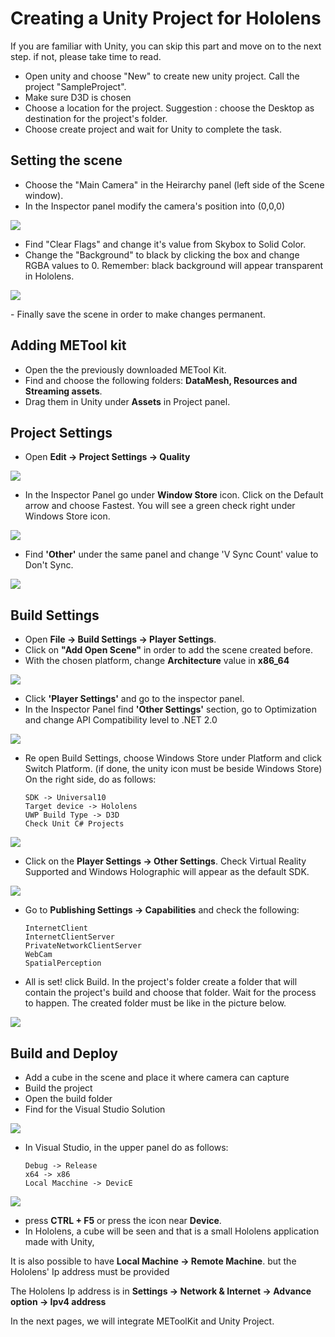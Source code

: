 # Creating a Unity Project for Hololens

If you are familiar with Unity, you can skip this part and move on to the next step.
if not, please take time to read.

- Open unity and choose "New" to create new unity project. Call the project "SampleProject".
- Make sure  D3D is chosen 
- Choose a location for the project. 
  Suggestion : choose the Desktop as destination for the project's folder.
- Choose create project and wait for Unity to complete the task. 

## Setting the scene
- Choose the "Main Camera" in the Heirarchy panel (left side of the Scene window).
- In the Inspector panel modify the camera's position into (0,0,0)
<p align="left">
<img src="https://github.com/angelicaCruz/Tutorial/blob/master/camera1.png">
</p>

- Find "Clear Flags" and change it's value from Skybox to Solid Color.
- Change the "Background" to black by clicking the box and change RGBA values to 0.
	Remember: black background will appear transparent in Hololens.
<p align="left">	
<img src="https://github.com/angelicaCruz/Tutorial/blob/master/camera2.png">
</p>
- Finally save the scene in order to make changes permanent.

## Adding METool kit
- Open the the previously downloaded METool Kit. 
- Find and choose the following folders: **DataMesh, Resources and Streaming assets**.
- Drag them in Unity under **Assets** in Project panel.

## Project Settings
- Open **Edit -> Project Settings -> Quality**
<p align="left">
<img src="https://github.com/angelicaCruz/Tutorial/blob/master/settings1.png">
</p>

- In the Inspector Panel go under **Window Store** icon. Click on the Default arrow and choose
	Fastest. You will see a green check right under Windows Store icon.
<p align="left">
<img src="https://github.com/angelicaCruz/Tutorial/blob/master/settings2.png">
</p>

- Find **'Other'** under the same panel and change 'V Sync Count' value to Don't Sync.
<p align="left">
<img src="https://github.com/angelicaCruz/Tutorial/blob/master/settings3.png">
</p>

## Build Settings
- Open **File -> Build Settings -> Player Settings**.
- Click on **"Add Open Scene"** in order to add the scene created before. 
- With the chosen platform, change **Architecture** value in **x86_64**
<p align="left">
<img src="https://github.com/angelicaCruz/Tutorial/blob/master/settings4.png">
</p>

- Click **'Player Settings'** and go to the inspector panel.
- In the Inspector Panel find **'Other Settings'** section, go to Optimization and change
API Compatibility level to .NET 2.0
<p align="left">
<img src="https://github.com/angelicaCruz/Tutorial/blob/master/settings6.png">
</p>

- Re open Build Settings, choose Windows Store under Platform and click Switch Platform.
(if done, the unity icon must be beside Windows Store)
On the right side, do as follows:
	```
	SDK -> Universal10
	Target device -> Hololens
	UWP Build Type -> D3D
	Check Unit C# Projects
	```
<p align="left">
<img src="https://github.com/angelicaCruz/Tutorial/blob/master/settings7.png">
</p>

- Click on the **Player Settings -> Other Settings**.
Check Virtual Reality Supported and Windows Holographic will appear as the default SDK.
<p align="left">
<img src="https://github.com/angelicaCruz/Tutorial/blob/master/settings8.png">
</p>

- Go to **Publishing Settings -> Capabilities** and check the following:
	```
	InternetClient
	InternetClientServer
	PrivateNetworkClientServer
	WebCam
	SpatialPerception
	```
	
- All is set! click Build. In the project's folder create a folder
that will contain the project's build and choose that folder. 
Wait for the process to happen. 
The created folder must be like in the picture below.
<p align="left">
<img src="https://github.com/angelicaCruz/Tutorial/blob/master/settings10.png">
</p>
	
## Build and Deploy
- Add a cube in the scene and place it where camera can capture
- Build the project
- Open the build folder 
- Find for the  Visual Studio Solution

<p align="left">
<img src="https://github.com/angelicaCruz/Tutorial/blob/master/build1.png">
</p>

- In Visual Studio, in the upper panel do as follows: 
	```
	Debug -> Release
	x64 -> x86 
	Local Macchine -> DevicE
	```
<p align="left">
<img src="https://github.com/angelicaCruz/Tutorial/blob/master/build2.1.png">
</p>
	
- press **CTRL + F5** or press the icon near **Device**.
- In Hololens, a cube will be seen and that is a small Hololens
application made with Unity,

It is also possible to have **Local Machine -> Remote Machine**.
but the Hololens' Ip address must be provided

The Hololens Ip address is in 
**Settings -> Network & Internet -> Advance option -> Ipv4 address**

In the next pages, we will integrate METoolKit and Unity Project.
